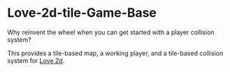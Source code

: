 # Love-2d-tile-Game-Base
Why reinvent the wheel when you can get started with a player collision system?

This provides a tile-based map, a working player, and a tile-based collision system for [Love 2d](www.love2d.ord). 
